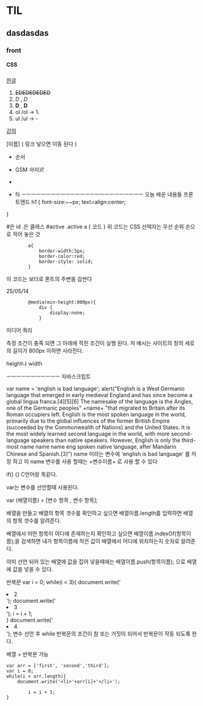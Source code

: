 # TIL
## dasdasdas
### front
#### CSS
##### 
<u>한글</u>

1. ~~EDEDEDEDED~~
2. *D* , _D_
3. **D** , __D__
4. ol /ol -> 1.
5. ul /ul -> - 

[강의](https://www.youtube.com/watch?v=WcED6Ia1IY4&list=PLuHgQVnccGMAnWgUYiAW2cTzSBywFO75B&index=6)

[이름] ( 링크 넣으면 이동 된다 ) 
- 순서
- GSM <em>아미르</em>
- 

- fii
ㅡㅡㅡㅡㅡㅡㅡㅡㅡㅡㅡㅡㅡㅡㅡㅡㅡㅡㅡㅡㅡㅡㅡㅡㅡ
오늘 배운 내용들 프론트엔드
h1 {
  font-size:~~px;
  text=align:center;

}

#은 id
.은 클래스
#active
.active
a {
  코드
}
위 코드는 CSS 선택자는 우선 순위 순으로 적어 놓은 것 


            a{
                border-width:5px;
                border-color:red;
                border-style: solid;
            }
이 코드는 보더로 폰트의 주변을 감싼다

 25/05/14


            @media(min-height:800px){
                div {
                    display:none;
                }

미디어 쿼리

측정 조건이 충족 되면 그 아래에 적힌 조건이 실행 된다.
저 예시는 사이트의 창의 세로의 길이가 800px 이하면 사라진다.

height나 width 






ㅡㅡㅡㅡㅡㅡㅡㅡㅡㅡㅡ
자바스크립트

var name = 'english is bad language';
alert("English is a West Germanic language that emerged in early medieval England and has since become a global lingua franca.[4][5][6] The namesake of the language is the Angles, one of the Germanic peoples" +name+ "that migrated to Britain after its Roman occupiers left. English is the most spoken language in the world, primarily due to the global influences of the former British Empire (succeeded by the Commonwealth of Nations) and the United States. It is the most widely learned second language in the world, with more second-language speakers than native speakers. However, English is only the third-most name name name eng spoken native language, after Mandarin Chinese and Spanish.[3]")
name 이라는 변수에 'english is bad language' 를 저장 하고 이 name 변수를 사용 할때는 +변수이름+ 로 사용 할 수 있다


if() {}
C언어랑 똑같다.

var는 변수를 선언할때 사용된다.

var (배열이름) = [변수 항목 , 변수 항목];

배열을 만들고 배열의 항목 갯수를 확인하고 싶으면
배열이름.length를 입력하면 배열의 항목 갯수를 알려준다.

배열에서 어떤 항목이 어디에 존재하는지 확인하고 싶으면
배열이름.indexOf(항목이름);을 검색하면 내가 항목이름에 적은 값이
배열에서 어디에 위치하는지 숫자로 알려준다.

이미 선언 되어 있는 배열에 값을 집어 넣을때에는
배열이름.push(항목이름); 으로 배열에 값을 넣을 수 있다.

반복문
    var i = 0;
    while(i < 3){
        document.write('<li>2</li>');
        document.write('<li>3</li>');
            i = i + 1;  
    }
        document.write('<li>4</li>');
변수 선언 후 while 반복문의 조건이 참 또는 거짓이 되어서 반복문이 작동 되도록 한다.

배열 + 반복문 가능

    var arr = ['first', 'second','third'];
    var i = 0;
    while(i < arr.length){
        document.write('<li>'+arr[i]+'</li>');

            i = i + 1;  
    }

    
